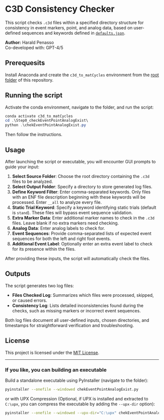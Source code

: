 # C3D Consistency Checker

This script checks `.c3d` files within a specified directory structure for consistency in event markers, point, and analog data, based on user-defined sequences and keywords defined in [`defaults.json`](https://github.com/haripen/c3dBox/Step0_checkEventPointExist/defaults.json).

**Author:** Harald Penasso  
Co-developed with: GPT-4/5

## Prerequesits
Install Anaconda and create the `c3d_to_matCycles` environment from the [root folder](https://github.com/haripen/c3dBox/) of this repository.

## Running the script
Activate the conda environment, navigate to the folder, and run the script:
```powershell
conda activate c3d_to_matCycles
cd .\Step0_checkEventPointAnalogExist\
python .\chekEventPointAnalogExist.py
```
Then follow the instructions.

## Usage

After launching the script or executable, you will encounter GUI prompts to guide your input:

1. **Select Source Folder**: Choose the root directory containing the `.c3d` files to be analyzed.
2. **Select Output Folder**: Specify a directory to store generated log files.
3. **Define Keyword Filter**: Enter comma-separated keywords. Only files with an ENF file description beginning with these keywords will be processed. Enter `__all` to analyze every file.
4. **Static Trial Keyword**: Specify a keyword identifying static trials (default is `stand`). These files will bypass event sequence validation.
5. **Extra Marker Data**: Enter additional marker names to check in the `.c3d` files. Leave blank if no extra markers need checking.
6. **Analog Data**: Enter analog labels to check for.
7. **Event Sequences**: Provide comma-separated lists of expected event sequences for both the left and right foot events.
8. **Additional Event Label**: Optionally enter an extra event label to check for its presence within the files.

After providing these inputs, the script will automatically check the files.

## Outputs

The script generates two log files:

- **Files Checked Log**: Summarizes which files were processed, skipped, or caused errors.
- **Consistency Log**: Lists detailed inconsistencies found during the checks, such as missing markers or incorrect event sequences.

Both log files document all user-defined inputs, chosen directories, and timestamps for straightforward verification and troubleshooting.

## License

This project is licensed under the [MIT License](https://opensource.org/licenses/MIT).

---
### If you like, you can building an executable

Build a standalone executable using PyInstaller (navigate to the folder):

```bash
pyinstaller --onefile --windowed chekEventPointAnalogExist.py
```

or with UPX Compression (Optional, if UPX is installed and extracted to `C:\upx`, you can compress the executable by adding the `--upx-dir` option):

```bash
pyinstaller --onefile --windowed --upx-dir="C:\upx" chekEventPointAnalogExist.py
```
